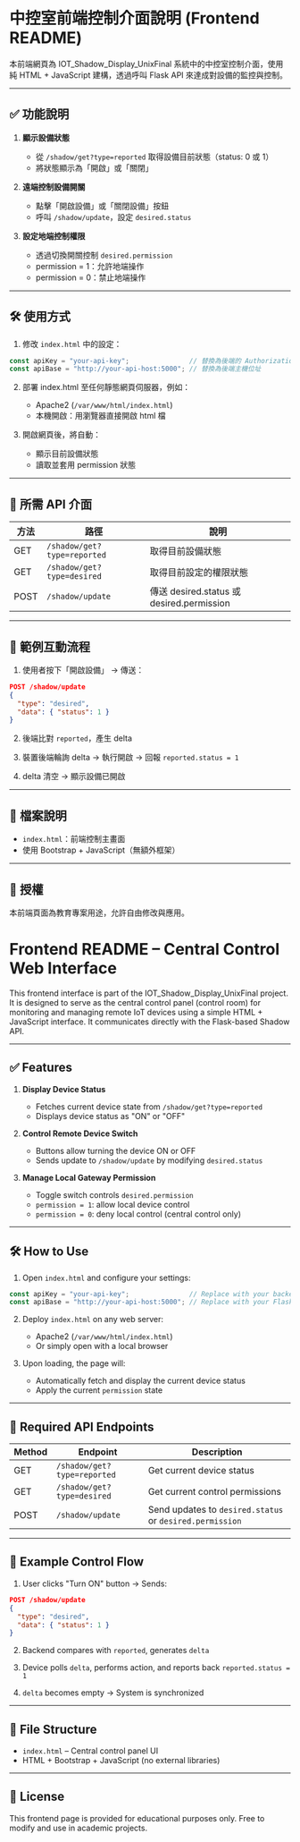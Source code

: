 # 中控室前端控制介面說明 (Frontend README)

本前端網頁為 IOT_Shadow_Display_UnixFinal 系統中的中控室控制介面，使用純 HTML + JavaScript 建構，透過呼叫 Flask API 來達成對設備的監控與控制。

---

## ✅ 功能說明

1. **顯示設備狀態**
   - 從 `/shadow/get?type=reported` 取得設備目前狀態（status: 0 或 1）
   - 將狀態顯示為「開啟」或「關閉」

2. **遠端控制設備開關**
   - 點擊「開啟設備」或「關閉設備」按鈕
   - 呼叫 `/shadow/update`，設定 `desired.status`

3. **設定地端控制權限**
   - 透過切換開關控制 `desired.permission`
   - permission = 1：允許地端操作
   - permission = 0：禁止地端操作

---

## 🛠️ 使用方式

1. 修改 `index.html` 中的設定：

```js
const apiKey = "your-api-key";               // 替換為後端的 Authorization 金鑰
const apiBase = "http://your-api-host:5000"; // 替換為後端主機位址
```

2. 部署 index.html 至任何靜態網頁伺服器，例如：
   - Apache2 (`/var/www/html/index.html`)
   - 本機開啟：用瀏覽器直接開啟 html 檔

3. 開啟網頁後，將自動：
   - 顯示目前設備狀態
   - 讀取並套用 permission 狀態

---

## 🔧 所需 API 介面

| 方法 | 路徑 | 說明 |
|------|------|------|
| GET | `/shadow/get?type=reported` | 取得目前設備狀態 |
| GET | `/shadow/get?type=desired`  | 取得目前設定的權限狀態 |
| POST | `/shadow/update` | 傳送 desired.status 或 desired.permission |

---

## 🧪 範例互動流程

1. 使用者按下「開啟設備」 → 傳送：

```json
POST /shadow/update
{
  "type": "desired",
  "data": { "status": 1 }
}
```

2. 後端比對 `reported`，產生 delta

3. 裝置後端輪詢 delta → 執行開啟 → 回報 `reported.status = 1`

4. delta 清空 → 顯示設備已開啟

---

## 📁 檔案說明

- `index.html`：前端控制主畫面
- 使用 Bootstrap + JavaScript（無額外框架）

---

## 📜 授權

本前端頁面為教育專案用途，允許自由修改與應用。

# Frontend README – Central Control Web Interface

This frontend interface is part of the IOT_Shadow_Display_UnixFinal project. It is designed to serve as the central control panel (control room) for monitoring and managing remote IoT devices using a simple HTML + JavaScript interface. It communicates directly with the Flask-based Shadow API.

---

## ✅ Features

1. **Display Device Status**
   - Fetches current device state from `/shadow/get?type=reported`
   - Displays device status as "ON" or "OFF"

2. **Control Remote Device Switch**
   - Buttons allow turning the device ON or OFF
   - Sends update to `/shadow/update` by modifying `desired.status`

3. **Manage Local Gateway Permission**
   - Toggle switch controls `desired.permission`
   - `permission = 1`: allow local device control
   - `permission = 0`: deny local control (central control only)

---

## 🛠️ How to Use

1. Open `index.html` and configure your settings:

```js
const apiKey = "your-api-key";               // Replace with your backend Authorization key
const apiBase = "http://your-api-host:5000"; // Replace with your Flask API host
```

2. Deploy `index.html` on any web server:
   - Apache2 (`/var/www/html/index.html`)
   - Or simply open with a local browser

3. Upon loading, the page will:
   - Automatically fetch and display the current device status
   - Apply the current `permission` state

---

## 🔧 Required API Endpoints

| Method | Endpoint | Description |
|--------|----------|-------------|
| GET    | `/shadow/get?type=reported` | Get current device status |
| GET    | `/shadow/get?type=desired`  | Get current control permissions |
| POST   | `/shadow/update` | Send updates to `desired.status` or `desired.permission` |

---

## 🧪 Example Control Flow

1. User clicks "Turn ON" button → Sends:

```json
POST /shadow/update
{
  "type": "desired",
  "data": { "status": 1 }
}
```

2. Backend compares with `reported`, generates `delta`

3. Device polls `delta`, performs action, and reports back `reported.status = 1`

4. `delta` becomes empty → System is synchronized

---

## 📁 File Structure

- `index.html` – Central control panel UI
- HTML + Bootstrap + JavaScript (no external libraries)

---

## 📜 License

This frontend page is provided for educational purposes only. Free to modify and use in academic projects.

